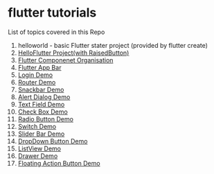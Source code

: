 # flutter tutorials

 List of topics covered in this Repo
    
1. helloworld - basic Flutter stater project (provided by flutter create)
2. [HelloFlutter Project(with RaisedButton)](https://github.com/amaan75/flutter_tuts/tree/master/flutter_starter)
3. [Flutter Componenet Organisation](https://github.com/amaan75/flutter_tuts/tree/master/flutter2)
4. [Flutter App Bar](https://github.com/amaan75/flutter_tuts/tree/master/flutter_app_bar)
5. [Login Demo](https://github.com/amaan75/flutter_tuts/tree/master/login_demo)
6. [Router Demo](https://github.com/amaan75/flutter_tuts/tree/master/router_demo)
7. [Snackbar Demo](https://github.com/amaan75/flutter_tuts/tree/master/snackbar_demo)
8. [Alert Dialog Demo](https://github.com/amaan75/flutter_tuts/tree/master/alert_dialog_demo)
9. [Text Field Demo](https://github.com/amaan75/flutter_tuts/tree/master/text_field_demo)
10. [Check Box Demo](https://github.com/amaan75/flutter_tuts/tree/master/checkbox_demo)
11. [Radio Button Demo](https://github.com/amaan75/flutter_tuts/tree/master/radio_button_demo)
12. [Switch Demo](https://github.com/amaan75/flutter_tuts/tree/master/slider_demo)
13. [Slider Bar Demo](https://github.com/amaan75/flutter_tuts/tree/master/slider_bar_demo)
14. [DropDown Button Demo](https://github.com/amaan75/flutter_tuts/tree/master/dropdown_button_demo)
15. [ListView Demo](https://github.com/amaan75/flutter_tuts/tree/master/listview_demo)
16. [Drawer Demo](https://github.com/amaan75/flutter_tuts/tree/master/drawer_demo)
17. [Floating Action Button Demo](https://github.com/amaan75/flutter_tuts/tree/master/floating_action_button_demo)
